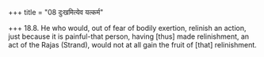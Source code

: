 +++
title = "08 दुःखमित्येव यत्कर्म"

+++
18.8. He who would, out of fear of bodily exertion, relinish an action,
just because it is painful-that person, having \[thus\] made
relinishment, an act of the Rajas (Strand), would not at all gain the
fruit of \[that\] relinishment.
